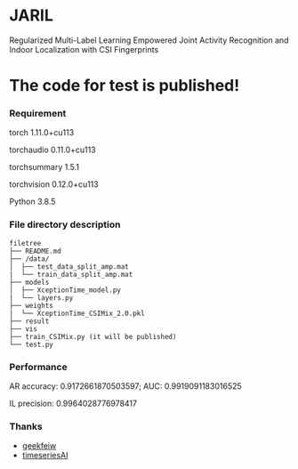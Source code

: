 # JARIL
Regularized Multi-Label Learning Empowered Joint Activity Recognition and Indoor Localization with CSI Fingerprints

# The code for test is published!

### Requirement

torch                              1.11.0+cu113

torchaudio                         0.11.0+cu113

torchsummary                       1.5.1

torchvision                        0.12.0+cu113

Python                             3.8.5

### File directory description

```
filetree 
├── README.md
├── /data/
│  ├── test_data_split_amp.mat
|  └── train_data_split_amp.mat
├── models
│  ├── XceptionTime_model.py
|  └── layers.py
├── weights
|  └── XceptionTime_CSIMix_2.0.pkl
├── result
├── vis
├── train_CSIMix.py (it will be published)
└── test.py

```

### Performance

AR accuracy: 0.9172661870503597; AUC: 0.9919091183016525

IL precision: 0.9964028776978417

### Thanks


- [geekfeiw](https://github.com/geekfeiw/ARIL)
- [timeseriesAI](https://github.com/timeseriesAI/tsai)
